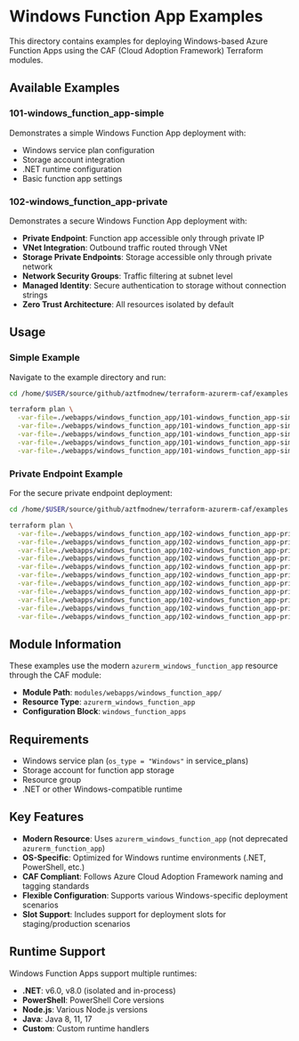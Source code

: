 # Windows Function App Examples

This directory contains examples for deploying Windows-based Azure Function Apps using the CAF (Cloud Adoption Framework) Terraform modules.

## Available Examples

### 101-windows_function_app-simple

Demonstrates a simple Windows Function App deployment with:

- Windows service plan configuration
- Storage account integration
- .NET runtime configuration
- Basic function app settings

### 102-windows_function_app-private

Demonstrates a secure Windows Function App deployment with:

- **Private Endpoint**: Function app accessible only through private IP
- **VNet Integration**: Outbound traffic routed through VNet
- **Storage Private Endpoints**: Storage accessible only through private network
- **Network Security Groups**: Traffic filtering at subnet level
- **Managed Identity**: Secure authentication to storage without connection strings
- **Zero Trust Architecture**: All resources isolated by default

## Usage

### Simple Example

Navigate to the example directory and run:

```bash
cd /home/$USER/source/github/aztfmodnew/terraform-azurerm-caf/examples

terraform plan \
  -var-file=./webapps/windows_function_app/101-windows_function_app-simple/resource_groups.tfvars \
  -var-file=./webapps/windows_function_app/101-windows_function_app-simple/service_plans.tfvars \
  -var-file=./webapps/windows_function_app/101-windows_function_app-simple/storage_accounts.tfvars \
  -var-file=./webapps/windows_function_app/101-windows_function_app-simple/windows_function_apps.tfvars \
  -var-file=./webapps/windows_function_app/101-windows_function_app-simple/configuration.tfvars
```

### Private Endpoint Example

For the secure private endpoint deployment:

```bash
cd /home/$USER/source/github/aztfmodnew/terraform-azurerm-caf/examples

terraform plan \
  -var-file=./webapps/windows_function_app/102-windows_function_app-private/global_settings.tfvars \
  -var-file=./webapps/windows_function_app/102-windows_function_app-private/resource_groups.tfvars \
  -var-file=./webapps/windows_function_app/102-windows_function_app-private/service_plans.tfvars \
  -var-file=./webapps/windows_function_app/102-windows_function_app-private/storage_accounts.tfvars \
  -var-file=./webapps/windows_function_app/102-windows_function_app-private/vnets.tfvars \
  -var-file=./webapps/windows_function_app/102-windows_function_app-private/nsg.tfvars \
  -var-file=./webapps/windows_function_app/102-windows_function_app-private/networking.tfvars \
  -var-file=./webapps/windows_function_app/102-windows_function_app-private/private_dns.tfvars \
  -var-file=./webapps/windows_function_app/102-windows_function_app-private/private_endpoints.tfvars \
  -var-file=./webapps/windows_function_app/102-windows_function_app-private/application_insights.tfvars \
  -var-file=./webapps/windows_function_app/102-windows_function_app-private/windows_function_apps.tfvars
```

## Module Information

These examples use the modern `azurerm_windows_function_app` resource through the CAF module:

- **Module Path**: `modules/webapps/windows_function_app/`
- **Resource Type**: `azurerm_windows_function_app`
- **Configuration Block**: `windows_function_apps`

## Requirements

- Windows service plan (`os_type = "Windows"` in service_plans)
- Storage account for function app storage
- Resource group
- .NET or other Windows-compatible runtime

## Key Features

- **Modern Resource**: Uses `azurerm_windows_function_app` (not deprecated `azurerm_function_app`)
- **OS-Specific**: Optimized for Windows runtime environments (.NET, PowerShell, etc.)
- **CAF Compliant**: Follows Azure Cloud Adoption Framework naming and tagging standards
- **Flexible Configuration**: Supports various Windows-specific deployment scenarios
- **Slot Support**: Includes support for deployment slots for staging/production scenarios

## Runtime Support

Windows Function Apps support multiple runtimes:

- **.NET**: v6.0, v8.0 (isolated and in-process)
- **PowerShell**: PowerShell Core versions
- **Node.js**: Various Node.js versions
- **Java**: Java 8, 11, 17
- **Custom**: Custom runtime handlers

